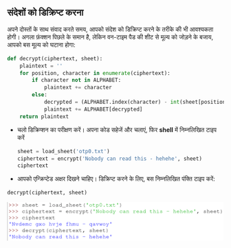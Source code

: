 ## संदेशों को डिक्रिप्ट करना

अपने दोस्तों के साथ संवाद करते समय, आपको संदेश को डिक्रिप्ट करने के तरीके की भी आवश्यकता होगी। अगला फ़ंक्शन पिछले के समान है, लेकिन वन-टाइम पैड की शीट से मूल्य को जोड़ने के बजाय, आपको बस मूल्य को घटाना होगा:

```python
def decrypt(ciphertext, sheet):
    plaintext = ''
    for position, character in enumerate(ciphertext):
        if character not in ALPHABET:
            plaintext += character
        else:
            decrypted = (ALPHABET.index(character) - int(sheet[position])) % 26
            plaintext += ALPHABET[decrypted]
    return plaintext
```

- चलो डिक्रिप्शन का परीक्षण करें। अपना कोड सहेजें और चलाएं, फिर **shell** में निम्नलिखित टाइप करें

    ```python
    sheet = load_sheet('otp0.txt')
    ciphertext = encrypt('Nobody can read this - hehehe', sheet)
    ciphertext
    ```

- आपको एन्क्रिप्टेड अक्षर दिखने चाहिए। डिक्रिप्ट करने के लिए, बस निम्नलिखित पंक्ति टाइप करें:

```python
decrypt(ciphertext, sheet)
```

![डिक्रिप्ट आउटपुट(decrypt output)](images/screen4.png)

